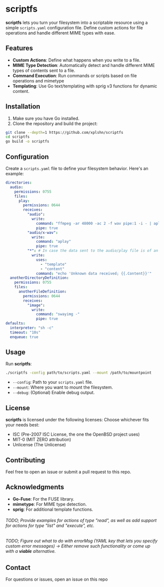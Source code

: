 # scriptfs

**scriptfs** lets you turn your filesystem into a scriptable resource using a simple `scripts.yaml` configuration file. Define custom actions for file operations and handle different MIME types with ease.

## Features

- **Custom Actions**: Define what happens when you write to a file.
- **MIME Type Detection**: Automatically detect and handle different MIME types of contents sent to a file.
- **Command Execution**: Run commands or scripts based on file operations and mimetype
- **Templating**: Use Go text/templating with sprig v3 functions for dynamic content.

## Installation

1. Make sure you have Go installed.
2. Clone the repository and build the project:

```sh
git clone --depth=1 https://github.com/xplshn/scriptfs
cd scriptfs
go build -o scriptfs
```

## Configuration

Create a `scripts.yaml` file to define your filesystem behavior. Here's an example:

```yaml
directories:
  audio:
    permissions: 0755
    files:
      play:
        permissions: 0644
        receives:
          "audio":
            write:
              command: "ffmpeg -ar 48000 -ac 2 -f wav pipe:1 -i - | aplay"
              pipe: true
          "audio/x-wav":
            write:
              command: "aplay"
              pipe: true
          "*": # In case the data sent to the audio/play file is of an unknown or unhandled type
            write:
              uses:
                - "template"
                - "content"
              command: "echo 'Unknown data received; {{.Content}}'"
  anotherDirectoryDefinition:
    permissions: 0755
    files:
      anotherFileDefinition:
        permissions: 0644
        receives:
          "image":
            write:
              command: "swayimg -"
              pipe: true
defaults:
  interpreter: "sh -c"
  timeout: "10s"
  enqueue: true
```

## Usage

Run **scriptfs**:

```sh
./scriptfs -config path/to/scripts.yaml --mount /path/to/mountpoint
```

- `--config`: Path to your `scripts.yaml` file.
- `--mount`: Where you want to mount the filesystem.
- `--debug`: (Optional) Enable debug output.

## License

**scriptfs** is licensed under the following licenses: Choose whichever fits your needs best:
- ISC (Pre-2007 ISC License, the one the OpenBSD project uses)
- MIT-0 (MIT ZERO attribution)
- Unlicense (The Unlicense)

## Contributing

Feel free to open an issue or submit a pull request to this repo.

## Acknowledgments

- **Go-Fuse**: For the FUSE library.
- **mimetype**: For MIME type detection.
- **sprig**: For additional template functions.

###### TODO; Provide examples for actions of type "read", as well as add support for actions for type "list" and "execute", etc.
###### TODO; Figure out what to do with errorMsg (YAML key that lets you specify custom error messages) -> Either remove such functionality or come up with a __viable__ alternative.

## Contact

For questions or issues, open an issue on this repo
